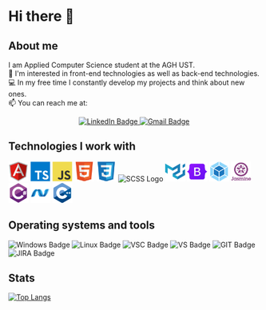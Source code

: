 # Hi there 👋

## About me
I am Applied Computer Science student at the AGH UST.  
🧠 I'm interested in front-end technologies as well as back-end technologies.  
:computer: In my free time I constantly develop my projects and think about new ones.  
:mailbox: You can reach me at:
<div id="badges" align="center">
  <a href="https://pl.linkedin.com/in/psokolinski1">
    <img src="https://img.shields.io/badge/LinkedIn-blue?style=for-the-badge&logo=linkedin&logoColor=white" alt="LinkedIn Badge"/>
  </a>
  <a href="mailto:psokolinski01@gmail.com">
    <img src="https://img.shields.io/badge/Gmail-D14836?style=for-the-badge&logo=gmail&logoColor=white" alt="Gmail Badge"/>
  </a>
</div>

## Technologies I work with
<div>
  <img src="https://github.com/devicons/devicon/blob/master/icons/angularjs/angularjs-original.svg" width="40" height="40" alt="Angular Logo"/>
  <img src="https://github.com/devicons/devicon/blob/master/icons/typescript/typescript-original.svg" width="40" height="40" alt="TypeScript Logo"/>
    <img src="https://github.com/devicons/devicon/blob/master/icons/javascript/javascript-original.svg" alt="JavaScript Logo" width="40" height="40"/>
  <img src="https://github.com/devicons/devicon/blob/master/icons/html5/html5-original.svg" width="40" height="40" alt="HTML Logo"/>
  <img src="https://github.com/devicons/devicon/blob/master/icons/css3/css3-original.svg" width="40height="40" alt="CSS Logo"/>
  <img src="https://cdn4.iconfinder.com/data/icons/file-formats-3/100/scss_sass_css_file_format-256.png" width="40height="40" alt="SCSS Logo"/>
  <img src="https://github.com/devicons/devicon/blob/master/icons/materialui/materialui-original.svg" alt="MaterialUI Logo" width="40" height="40"/>
  <img src="https://github.com/devicons/devicon/blob/master/icons/bootstrap/bootstrap-original.svg" width="40" height="40" alt="Bootstrap Logo"/>
  <img src="https://github.com/devicons/devicon/blob/master/icons/webpack/webpack-original.svg" width="40" height="40" alt="Webpack Logo"/>
  <img src="https://github.com/devicons/devicon/blob/master/icons/jasmine/jasmine-plain-wordmark.svg" width="40" height="40" alt="Jasmine Logo"/>
  <img src="https://github.com/devicons/devicon/blob/master/icons/csharp/csharp-original.svg" width="40" height="40" alt="C# Logo"/>
  <img src="https://github.com/devicons/devicon/blob/master/icons/dot-net/dot-net-original.svg" width="40" height="40" alt=".NET Logo"/>
  <img src="https://github.com/devicons/devicon/blob/master/icons/cplusplus/cplusplus-original.svg" width="40" height="40" alt="C++ Logo"/>
</div>

## Operating systems and tools
<div>
  <img src="https://img.shields.io/badge/Windows-0078D6?style=for-the-badge&logo=windows&logoColor=white" alt="Windows Badge"/>
  <img src="https://img.shields.io/badge/Debian-A81D33?style=for-the-badge&logo=debian&logoColor=white" alt="Linux Badge"/>
  <img src="https://img.shields.io/badge/Visual_Studio_Code-0078D4?style=for-the-badge&logo=visual%20studio%20code&logoColor=white" alt="VSC Badge"/>
  <img src="https://img.shields.io/badge/Visual_Studio-5C2D91?style=for-the-badge&logo=visual%20studio&logoColor=white" alt="VS Badge"/>
  <img src="https://img.shields.io/badge/GIT-E44C30?style=for-the-badge&logo=git&logoColor=white" alt="GIT Badge"/>
  <img src="https://img.shields.io/badge/Jira-0052CC?style=for-the-badge&logo=Jira&logoColor=white" alt="JIRA Badge"/>
</div>

## Stats
[![Top Langs](https://github-readme-stats.vercel.app/api/top-langs/?username=patrykxly&layout=compact&theme=vision-friendly-dark&exclude_repo=patrykxly.github.io,OOP1-2021)](https://github.com/patrykxly/github-readme-stats)
